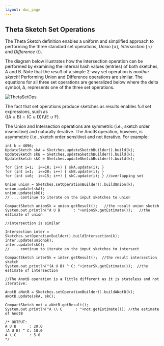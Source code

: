 ```yaml
---
layout: doc_page
---
```


## Theta Sketch Set Operations

The Theta Sketch definition enables a uniform and simplified approach to performing the three 
standard set operations, 
<i>Union</i> (&#8746;), <i>Intersection</i> (&#8745;) and <i>Difference</i> (\\).

The diagram below illustrates how the Intersection operation can be performed by examining the 
internal hash values (entries) of both sketches, A and B. 
Note that the <i>result</i> of a simple 2-way set operation is <i>another sketch</i>! 
Performing Union and Difference operations are similar. 
The equations for all three set operations are generalized below where the delta symbol, 
&Delta;, represents one of the three set operations.

<img class="doc-img-full" src="{{site.docs_img_dir}}/theta/ThetaSetOps.png" alt="ThetaSetOps" />

The fact that set operations produce sketches as results enables full set expressions, such as<br>
 ((A &#8746; B) &#8745; (C &#8746; D))\\(E &#8746; F).

The Union and Intersection operations are symmetric (i.e., sketch order insensitive) 
and naturally iterative. 
The AnotB operation, however, is asymmetric (i.e., sketch order sensitive) and not iterative. 
For example:

    int k = 4096;
    UpdateSketch skA = Sketches.updateSketchBuilder().build(k);
    UpdateSketch skB = Sketches.updateSketchBuilder().build(k);
    UpdateSketch skC = Sketches.updateSketchBuilder().build(k);
    
    for (int i=1;  i<=10; i++) { skA.update(i); }
    for (int i=1;  i<=20; i++) { skB.update(i); }
    for (int i=6;  i<=15; i++) { skC.update(i); } //overlapping set
    
    Union union = Sketches.setOperationBuilder().buildUnion(k);
    union.update(skA);
    union.update(skB);
    // ... continue to iterate on the input sketches to union
    
    CompactSketch unionSk = union.getResult();   //the result union sketch
    System.out.println("A U B      : "+unionSk.getEstimate());   //the estimate of union
    
    //Intersection is similar
    
    Intersection inter = Sketches.setOperationBuilder().buildIntersection(k);
    inter.update(unionSk);
    inter.update(skC);
    // ... continue to iterate on the input sketches to intersect
    
    CompactSketch interSk = inter.getResult();  //the result intersection sketch 
    System.out.println("(A U B) ^ C: "+interSk.getEstimate());  //the estimate of intersection
    
    //The AnotB operation is a little different as it is stateless and not iterative:
    
    AnotB aNotB = Sketches.setOperationBuilder().buildANotB(k);
    aNotB.update(skA, skC);
    
    CompactSketch not = aNotB.getResult();
    System.out.println("A \\ C      : "+not.getEstimate()); //the estimate of AnotB
    
    /* OUTPUT:
    A U B      : 20.0
    (A U B) ^ C: 10.0
    A \ C      : 5.0
    */


